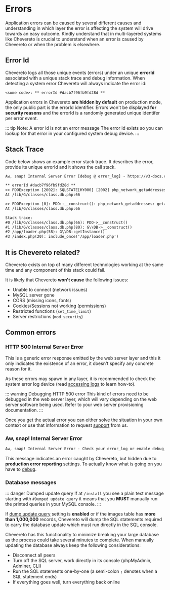# Errors

Application errors can be caused by several different causes and understanding in which layer the error is affecting the system will drive towards an easy outcome. Kindly understand that in multi-layered systems like Chevereto is crucial to understand when an error is caused by Chevereto or when the problem is elsewhere.

## Error Id

Chevereto logs all those unique events (errors) under an unique **errorId** associated with a unique stack trace and debug information. When detecting a system error Chevereto will always indicate the error id:

```plain
<some code>: ** errorId #dacb7f96fb9fd28d **
```

Application errors in Chevereto **are hidden by default** on production mode, the only public part is the errorId identifier. Errors won't be displayed **for security reasons** and the errorId is a randomly generated unique identifer per error event.

::: tip Note: A error id is not an error message
The error id exists so you can lookup for that error in your configured system debug device.
:::

## Stack Trace

Code below shows an example error stack trace. It describes the error, provide its unique errorId and it shows the call stack.

```txt
Aw, snap! Internal Server Error [debug @ error_log] - https://v3-docs.chevereto.com/setup/troubleshoot/debug.html

** errorId #dacb7f96fb9fd28d **
>> PDOException [2002]: SQLSTATE[HY000] [2002] php_network_getaddresses: getaddrinfo failed: Name or service not known
At /lib/G/classes/class.db.php:66

>> PDOException [0]: PDO::__construct(): php_network_getaddresses: getaddrinfo failed: Name or service not known
At /lib/G/classes/class.db.php:66

Stack trace:
#0 /lib/G/classes/class.db.php(66): PDO->__construct()
#1 /lib/G/classes/class.db.php(80): G\\DB->__construct()
#2 /app/loader.php(58): G\\DB::getInstance()
#3 /index.php(20): include_once('/app/loader.php')
```

## It is Chevereto related?

Chevereto exists on top of many different technologies working at the same time and any component of this stack could fail.

It is likely that Chevereto **won't cause** the following issues:

* Unable to connect (network issues)
* MySQL server gone
* CORS (missing icons, fonts)
* Cookies/Sessions not working (permissions)
* Restricted functions (`set_time_limit`)
* Server restrictions (`mod_security`)

## Common errors

### HTTP 500 Internal Server Error

This is a generic error response emitted by the web server layer and this it only indicates the existence of an error, it doesn't specify any concrete reason for it.

As these errors may spawn in any layer, it is recommended to check the system error log device (read [accessing logs](debug.md#accessing-logs) to learn how-to).

::: warning Debugging HTTP 500 error
This kind of errors need to be debugged in the web server layer, which will vary depending on the web server software being used. Refer to your web server provisioning documentation.
:::

Once you get the actual error you can either solve the situation in your own context or use that information to request [support](https://chevereto.com/support) from us.

### Aw, snap! Internal Server Error

```txt
Aw, snap! Internal Server Error - Check your error_log or enable debug_mode = 3
```

This message indicates an error caught by Chevereto, but hidden due to **production error reporting** settings. To actually know what is going on you have to [debug](./debug.md).

### Database messages

::: danger Dumped update query
If at `/install` you see a plain text message starting with `#Dumped update query` it means that you **MUST** manually run the printed queries in your MySQL console.
:::

If [dump update query](../../settings/system.md#dump-update-query) setting is **enabled** or if the images table has **more than 1,000,000** records, Chevereto will dump the SQL statements required to carry the database update which must run directly in the SQL console.

Chevereto has this functionality to minimize breaking your large database as the process could take several minutes to complete. When manually updating the database always keep the following considerations:

* Disconnect all peers
* Turn off the SQL server, work directly in its console (phpMyAdmin, Adminer, CLI)
* Run the SQL statements one-by-one (a semi-colon `;` denotes when a SQL statement ends)
* If everything goes well, turn everything back online
